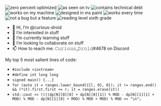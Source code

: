 ![zero percent optimized](https://camo.githubusercontent.com/e158d275f52c9198639f6c9957b7fb397452d98ca77a1120c8113da6b38a282a/68747470733a2f2f666f7274686562616467652e636f6d2f696d616765732f6261646765732f302d70657263656e742d6f7074696d697a65642e737667)
![as seen on tv](https://camo.githubusercontent.com/352322bd8ecb2c923fdb63d7bcad59d77d5d37a6b897b4df151914c92f87a951/68747470733a2f2f666f7274686562616467652e636f6d2f696d616765732f6261646765732f61732d7365656e2d6f6e2d74762e737667)
![contains technical debt](https://camo.githubusercontent.com/7bd3ef45ba8bf8e2f17376360bd3fcf0b59ee710529fb546927b9646ff0d2b98/68747470733a2f2f666f7274686562616467652e636f6d2f696d616765732f6261646765732f636f6e7461696e732d746563686e6963616c2d646562742e737667)
![works on my machine](https://camo.githubusercontent.com/66b25ab542ae255f3782bba56595679faa52c6214ecbec8d38e3403d2e5a3d6b/68747470733a2f2f666f7274686562616467652e636f6d2f696d616765732f6261646765732f776f726b732d6f6e2d6d792d6d616368696e652e737667)
![designed in ms paint](https://camo.githubusercontent.com/8765d13811fe9edc436529984ace238ab57eadb7450060125e1cb5cbe3015ffa/68747470733a2f2f666f7274686562616467652e636f6d2f696d616765732f6261646765732f64657369676e65642d696e2d6d732d7061696e742e737667)
![works every time](https://camo.githubusercontent.com/f17ac318b23d9894b2459d119c1878cc49a7828fcc7844b6039375c053d0d2ba/68747470733a2f2f666f7274686562616467652e636f6d2f696d616765732f6261646765732f36302d70657263656e742d6f662d7468652d74696d652d776f726b732d65766572792d74696d652e737667)
![not a bug but a feature](https://camo.githubusercontent.com/851ff08a9d351cd8176a7996e387d286dcdabc1a299d946f7de0609582d8c08c/68747470733a2f2f666f7274686562616467652e636f6d2f696d616765732f6261646765732f6e6f742d612d6275672d612d666561747572652e737667)
![reading level sixth grade](https://camo.githubusercontent.com/7d272112074d60583d23dd7182aca9025e42a25ce92f494e8b22a07a3b987afa/68747470733a2f2f666f7274686562616467652e636f6d2f696d616765732f6261646765732f72656164696e672d3674682d67726164652d6c6576656c2e737667)

- 👋 Hi, I’m @curious-droid
- 👀 I’m interested in stuff
- 🌱 I’m currently learning stuff
- 💞️ I’m looking to collaborate on stuff
- 📫 How to reach me: 𝙲𝚞𝚛𝚒𝚘𝚞𝚜_𝙳𝚛𝚘𝚒𝚍#4678 on Discord

<!---
curious-droid/curious-droid is a ✨ special ✨ repository because its `README.md` (this file) appears on your GitHub profile.
You can click the Preview link to take a look at your changes.
--->

My top 5 most salient lines of code:
- ```#include <iostream>```
- ```#define int long long```
- ```signed main() {...}```
- ```for (auto it = ranges.lower_bound({{l, 0}, 0}); it != ranges.end() && (*it).first.first <= r; it = ranges.erase(it))```
- ```std::cout << ((((dp[N][0][0] + dp[N][0][1]) % MOD - dp[N][1][1] + MOD) % MOD - dp[N][1][0] + MOD) % MOD + MOD) % MOD << "\n";```
